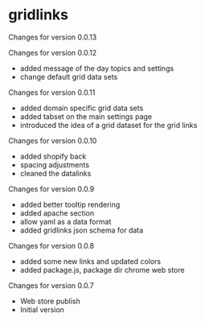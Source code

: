 # gridlinks

Changes for version 0.0.13

Changes for version 0.0.12
- added message of the day topics and settings
- change default grid data sets

Changes for version 0.0.11
- added domain specific grid data sets
- added tabset on the main settings page
- introduced the idea of a grid dataset for the grid links

Changes for version 0.0.10
- added shopify back
- spacing adjustments
- cleaned the datalinks

Changes for version 0.0.9
- added better tooltip rendering
- added apache section
- allow yaml as a data format
- added gridlinks json schema for data

Changes for version 0.0.8
- added some new links and updated colors
- added package.js, package dir chrome web store

Changes for version 0.0.7
- Web store publish
- Initial version
